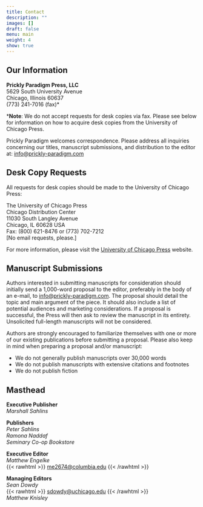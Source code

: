 ```yaml
---
title: Contact
description: ""
images: []
draft: false
menu: main
weight: 4
show: true
---
```



## Our Information

**Prickly Paradigm Press, LLC**\
5629 South University Avenue\
Chicago, Illinois 60637\
(773) 241-7016 (fax)*

\***Note**: We do not accept requests for desk copies via fax.  Please see below for information on how to acquire desk copies from the University of Chicago Press.

Prickly Paradigm welcomes correspondence. Please address all inquiries concerning our titles, manuscript submissions, and distribution to the editor at: <info@prickly-paradigm.com>

## Desk Copy Requests

All requests for desk copies should be made to the University of Chicago Press:

The University of Chicago Press\
Chicago Distribution Center\
11030 South Langley Avenue\
Chicago, IL 60628 USA\
Fax: (800) 621-8476 or (773) 702-7212\
[No email requests, please.]

For more information, please visit the [University of Chicago Press](http://www.press.uchicago.edu/Misc/Chicago/infopage.html) website.

## Manuscript Submissions

Authors interested in submitting manuscripts for consideration should initially send a 1,000-word proposal to the editor, preferably in the body of an e-mail, to <info@prickly-paradigm.com>. The proposal should detail the topic and main argument of the piece. It should also include a list of potential audiences and marketing considerations. If a proposal is successful, the Press will then ask to review the manuscript in its entirety. Unsolicited full-length manuscripts will not be considered.

Authors are strongly encouraged to familiarize themselves with one or more of our existing publications before submitting a proposal. Please also keep in mind when preparing a proposal and/or manuscript:

- We do not generally publish manuscripts over 30,000 words
- We do not publish manuscripts with extensive citations and footnotes
- We do not publish fiction

## Masthead

**Executive Publisher**\
*Marshall Sahlins*

**Publishers**\
*Peter Sahlins*\
*Ramona Naddaf*\
*Seminary Co-op Bookstore*

**Executive Editor**\
*Matthew Engelke*\
{{< rawhtml >}}
<a href='mai&#108;to&#58;m%65&#50;6&#55;4&#64;col%75%6D&#98;&#105;a%&#50;&#69;e&#37;64%75'>me2674&#64;columbia&#46;edu</a>
{{< /rawhtml >}}

**Managing Editors**\
*Sean Dowdy*\
{{< rawhtml >}}
<a href='m&#97;i&#108;to&#58;sd&#111;&#119;dy&#64;u%6&#51;%&#54;8icag&#37;6&#70;&#46;&#37;65d&#117;'>sd&#111;w&#100;y&#64;uchi&#99;a&#103;o&#46;&#101;d&#117;</a>
{{< /rawhtml >}}\
*Matthew Knisley*
